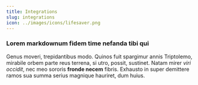```yaml
---
title: Integrations
slug: integrations
icon: ../images/icons/lifesaver.png
---
```


### Lorem markdownum fidem time nefanda tibi qui

Genus moveri, trepidantibus modo. Quinos fuit spargimur annis Triptolemo,
mirabile orbem parte reus terrena, si utro, possit, sustinet. Natam mirer *viri
occidit*, nec meo sororis **fronde necem** fibris. Exhausto in super demittere
ramos sua summa serius magnique hauriret, dum huius.
